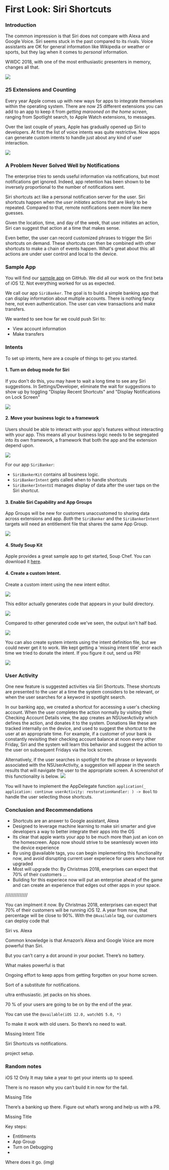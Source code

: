 

# First Look: Siri Shortcuts

### Introduction

The common impression is that Siri does not compare with Alexa and Google Voice.  Siri seems stuck in the past compared to its rivals.  Voice assistants are OK for general information like Wikipedia or weather or sports, but they lag when it comes to *personal* information.  

WWDC 2018, with one of the most enthusiastic presenters in memory, changes all that.

![](blogImages/1.presentation.jpeg)

### 25 Extensions and Counting

Every year Apple comes up with new ways for apps to integrate themselves within the operating system.  There are now 25 different extensions you can add to an app to keep it from *getting marooned on the home screen*, ranging from Spotlight search, to Apple Watch extensions, to messages.  

Over the last couple of years, Apple has gradually opened up Siri to developers.  At first the list of voice intents was quite restrictive.  Now apps can generate custom intents to handle just about any kind of user interaction.

![](blogImages/AddingExtension.jpeg)

### A Problem Never Solved Well by Notifications

The enterprise *tries* to sends useful information via notifications, but most notifications get ignored.  Indeed, app retention has been shown to be inversely proportional to the number of notifications sent.

Siri shortcuts act like a personal notification server for the user.  Siri shortcuts happen when the *user initiates*  actions that are likely to be repeated.  Compared to that, remote notifications seem more like mere guesses.

Given the location, time, and day of the week, that user initiates an action, Siri can suggest that action at a time that makes sense.

Even better, the user can record customized phrases to trigger the Siri shortcuts on demand.  These shortcuts can then be combined with other shortcuts to make a chain of events happen.  What's great about this: all actions are under user control and local to the device.  


### Sample App

You will find our [sample app](https://github.com/CapTechMobile/SiriBanker) on GitHub.  We did all our work on the first beta of iOS 12.  Not everything worked for us as expected.

We call our app `SiriBanker`.  The goal is to build a simple banking app that can display information about multiple accounts.  There is nothing fancy here, not even authentication.  The user can view transactions and make transfers.

We wanted to see how far we could push Siri to:

* View account information
* Make transfers

### Intents

To set up intents, here are a couple of things to get you started.

#### 1. Turn on debug mode for Siri

If you don't do this, you may have to wait a long time to see any Siri suggestions.  In Settings/Developer, eliminate the wait for suggestions to show up by toggling "Display Recent Shortcuts" and "Display Notifications on Lock Screen"

![](blogImages/debugShortcuts.jpeg)

#### 2. Move your business logic to a framework

Users should be able to interact with your app's features without interacting with your app.  This means all your business logic needs to be segregated into its own framework, a framework that both the app and the extension depend upon.  

![](blogImages/targets.jpeg)

For our app `SiriBanker`:

* ``SiriBankerKit`` contains all business logic.  
* `SiriBankerIntent` gets called when to handle shortcuts
* `SiriBankerIntentUI` manages display of data after the user taps on the Siri shortcut.  

#### 3. Enable Siri Capability and App Groups

App Groups will be new for customers unaccustomed to sharing data across extensions and app.  *Both* the `SiriBanker` and the `SiriBankerIntent` targets will need an entitlement file that shares the same App Group.

![](blogImages/appgroup.jpeg)

#### 4. Study Soup Kit

Apple provides a great sample app to get started, Soup Chef.  You can download it [here](https://docs-assets.developer.apple.com/published/b2d1b84aff/AcceleratingAppInteractionsWithShortcuts.zip).  

#### 4. Create a custom Intent.

Create a custom intent using the new intent editor.  

![](blogImages/customintent.jpg)

This editor actually generates code that appears in your build directory.

![](blogImages/wheresaved.jpeg)

Compared to other generated code we've seen, the output isn't half bad.

![](blogImages/generatedCode.jpeg)

You can also create system intents using the intent definition file, but we could never get it to work.  We kept getting a 'missing intent title' error each time we tried to donate the intent.  If you figure it out, send us PR!

![](blogImages/intentTitleEmpty.jpeg)


### User Activity

One new feature is suggested activities via Siri Shortcuts. 
These shortcuts are presented to the user at a time the system considers to be relevant, or when the user searches for a keyword in spotlight search.

In our banking app, we created a shortcut for accessing a user's checking account. When the user completes the action normally by visiting their Checking Account Details view, the app 
creates an NSUserActivity which defines the action, and donates it to the system. Donations like these are tracked internally on the device, and used to suggest the shortcut to the user at an appropriate time.
For example, if a customer of your bank is constantly revisiting their checking account balance at noon every other Friday, Siri and the system will learn this behavior and suggest the action to the user on subsequent Fridays via the lock screen.

Alternatively, if the user searches in spotlight for the phrase or keywords associated with the NSUserActivity, a suggestion will appear in the search results that will navigate the user to the appropriate screen. A screenshot of this functionality is below.
![](blogImages/checkingSpotlightSuggestion.png)

You will have to implement the AppDelegate function `application(_ application: continue userActivity: restorationHandler: ) -> Bool` to handle the user selecting those shortcuts.


### Conclusion and Recommendations


- Shortcuts are an answer to Google assistant, Alexa
- Designed to leverage machine learning to make siri smarter and give developers a way to better integrate their apps into the OS
- Its clear that apple wants your app to be much more than just an icon on the homescreen. Apps now should strive to be seamlessly woven into the device experience
- By using @available tags, you can begin implementing this functionality now, and avoid disrupting current user experiece for users who have not upgraded
- Most will upgrade tho: By Christmas 2018, enerprises can expect that 70% of their customers ...
- Building for this experiece now will put an enterprise ahead of the game and can create an experience that edges out other apps in your space.



//////////////


You can implment it now.  By Christmas 2018, enterprises can expect that 70% of their customers will be running iOS 12.  A year from now, that percentage will be close to 90%.  With the `@Available` tag, our customers can deploy code that 


Siri vs. Alexa

Common knowledge is that Amazon’s Alexa and Google Voice are more powerful than Siri.

But you can’t carry a dot around in your pocket.  There’s no battery.

What makes powerful is that 

Ongoing effort to keep apps from getting forgotten on your home screen.

Sort of a substitute for notifications.

ultra enthusiastic.  jet packs on his shoes.  

70 % of your users are going to be on by the end of the year.

You can use the `@available(iOS 12.0, watchOS 5.0, *)`

To make it work with old users.  So there’s no need to wait.

Missing Intent Title

Siri Shortcuts vs notifications.   

project setup.

 
### Random notes
iOS 12 Only
It may take a year to get your intents up to speed.

There is no reason why you can’t build it in now for the fall.

Missing Title

There’s a banking up there.  Figure out what’s wrong and help us with a PR.

Missing Title

Key steps:
* Entitlments
* App Group
* Turn on Debugging
* 

Where does it go.
  (img)

